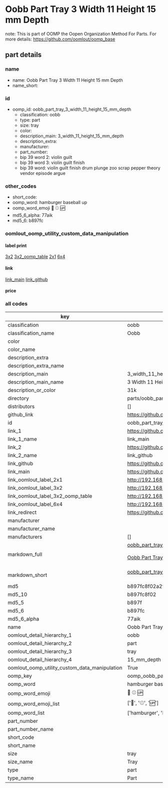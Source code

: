 # Oobb Part Tray 3 Width 11 Height 15 mm Depth  

note: This is part of OOMP the Oopen Organization Method For Parts. For more details: https://github.com/oomlout/oomp_base

##  part details
  







### name
* name: Oobb Part Tray 3 Width 11 Height 15 mm Depth
* name_short: 
### id
* oomp_id: oobb_part_tray_3_width_11_height_15_mm_depth
  * classification: oobb
  * type: part
  * size: tray
  * color: 
  * description_main: 3_width_11_height_15_mm_depth
  * description_extra: 
  * manufacturer: 
  * part_number: 
  * bip 39 word 2: violin guilt
  * bip 39 word 3: violin guilt finish
  * bip 39 word: violin guilt finish drum plunge zoo scrap pepper theory vendor episode argue

### other_codes
* short_code: 
* oomp_word: hamburger baseball up
* oomp_word_emoji :hamburger: :baseball: :up:
* md5_6_alpha: 77aik
* md5_6: b897fc






### oomlout_oomp_utility_custom_data_manipulation
#### label print
[3x2](http://192.168.1.245:1112/?label=oomp%2077aik)
[3x2_oomp_table](http://192.168.1.108:1112/?label=oomp%2077aik)
[2x1](http://192.168.1.242:1112/?label=oomp%2077aik)
[6x4](http://192.168.1.55:1112/?label=oomp%2077aik)    

#### link

[link_main](https://github.com/oomlout/oomlout_oomp_version_1_messy/tree/main/parts/oobb_part_tray_3_width_11_height_15_mm_depth) [link_github](https://github.com/oomlout/oomlout_oomp_version_1_messy/tree/main/parts/oobb_part_tray_3_width_11_height_15_mm_depth)                             

#### price







### all codes 
| key | value |  
| --- | --- |  
| classification | oobb |  
| classification_name | Oobb |  
| color |  |  
| color_name |  |  
| description_extra |  |  
| description_extra_name |  |  
| description_main | 3_width_11_height_15_mm_depth |  
| description_main_name | 3 Width 11 Height 15 mm Depth |  
| description_or_color | 31k |  
| directory | parts/oobb_part_tray_3_width_11_height_15_mm_depth |  
| distributors | [] |  
| github_link | https://github.com/oomlout/oomlout_oomp_part_src/tree/main/parts/oobb_part_tray_3_width_11_height_15_mm_depth |  
| id | oobb_part_tray_3_width_11_height_15_mm_depth |  
| link_1 | https://github.com/oomlout/oomlout_oomp_version_1_messy/tree/main/parts/oobb_part_tray_3_width_11_height_15_mm_depth |  
| link_1_name | link_main |  
| link_2 | https://github.com/oomlout/oomlout_oomp_version_1_messy/tree/main/parts/oobb_part_tray_3_width_11_height_15_mm_depth |  
| link_2_name | link_github |  
| link_github | https://github.com/oomlout/oomlout_oomp_version_1_messy/tree/main/parts/oobb_part_tray_3_width_11_height_15_mm_depth |  
| link_main | https://github.com/oomlout/oomlout_oomp_version_1_messy/tree/main/parts/oobb_part_tray_3_width_11_height_15_mm_depth |  
| link_oomlout_label_2x1 | http://192.168.1.242:1112/?label=oomp%2077aik |  
| link_oomlout_label_3x2 | http://192.168.1.245:1112/?label=oomp%2077aik |  
| link_oomlout_label_3x2_oomp_table | http://192.168.1.108:1112/?label=oomp%2077aik |  
| link_oomlout_label_6x4 | http://192.168.1.55:1112/?label=oomp%2077aik |  
| link_redirect | https://github.com/oomlout/oomlout_oomp_version_1_messy/tree/main/parts/oobb_part_tray_3_width_11_height_15_mm_depth |  
| manufacturer |  |  
| manufacturer_name |  |  
| manufacturers | [] |  
| markdown_full | [oobb_part_tray_3_width_11_height_15_mm_depth](none)<br>[](none)<br>[Oobb Part Tray 3 Width 11 Height 15 Mm Depth](none)<br><br> |  
| markdown_short | [oobb_part_tray_3_width_11_height_15_mm_depth](none)<br><br> |  
| md5 | b897fc8f02a2f82fffd37438ae19efa2 |  
| md5_10 | b897fc8f02 |  
| md5_5 | b897f |  
| md5_6 | b897fc |  
| md5_6_alpha | 77aik |  
| name | Oobb Part Tray 3 Width 11 Height 15 mm Depth |  
| oomlout_detail_hierarchy_1 | oobb |  
| oomlout_detail_hierarchy_2 | part |  
| oomlout_detail_hierarchy_3 | tray |  
| oomlout_detail_hierarchy_4 | 15_mm_depth |  
| oomlout_oomp_utility_custom_data_manipulation | True |  
| oomp_key | oomp_oobb_part_tray_3_width_11_height_15_mm_depth |  
| oomp_word | hamburger baseball up |  
| oomp_word_emoji | :hamburger: :baseball: :up: |  
| oomp_word_emoji_list | [':hamburger:', ':baseball:', ':up:'] |  
| oomp_word_list | ['hamburger', 'baseball', 'up'] |  
| part_number |  |  
| part_number_name |  |  
| short_code |  |  
| short_name |  |  
| size | tray |  
| size_name | Tray |  
| type | part |  
| type_name | Part |  
